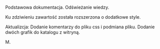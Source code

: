 Podstawowa dokumentacja. Odświeżanie wiedzy.

Ku zdziwieniu zawartość została rozszerzona o dodatkowe style.

Aktualizcja:
Dodanie komentarzy do pliku css i podmiana pliku. 
Dodanie dwóch grafik do katalogu z witryną.

M.
